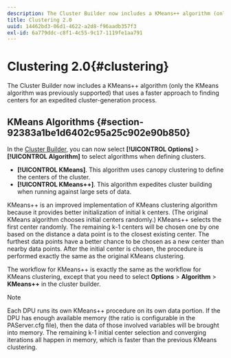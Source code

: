 ```yaml
---
description: The Cluster Builder now includes a KMeans++ algorithm (only the KMeans algorithm was previously supported) that uses a faster approach to finding centers for an expedited cluster-generation process.
title: Clustering 2.0
uuid: 14462bd3-06d1-4622-a2d8-f96aadb357f3
exl-id: 6a779ddc-c8f1-4c55-9c17-1119fe1aa791
---
```

# Clustering 2.0{#clustering}

The Cluster Builder now includes a KMeans++ algorithm (only the KMeans algorithm was previously supported) that uses a faster approach to finding centers for an expedited cluster-generation process.

## KMeans Algorithms {#section-92383a1be1d6402c95a25c902e90b850}

In the [Cluster Builder](https://docs.adobe.com/help/en/data-workbench/using/client/analysis-visualizations/visitor-cluster/c-visitor-cluster.html), you can now select **[!UICONTROL Options]** > **[!UICONTROL Algorithm]** to select algorithms when defining clusters.

* **[!UICONTROL KMeans]**. This algorithm uses canopy clustering to define the centers of the cluster. 
* **[!UICONTROL KMeans++]**. This algorithm expedites cluster building when running against large sets of data.

<!-- <a id="section_8193A6D60C5540BB985085BE670B4544"></a> -->

KMeans++ is an improved implementation of KMeans clustering algorithm because it provides better initialization of initial k centers. (The original KMeans algorithm chooses initial centers randomly.) KMeans++ selects the first center randomly. The remaining k-1 centers will be chosen one by one based on the distance a data point is to the closest existing center. The furthest data points have a better chance to be chosen as a new center than nearby data points. After the initial center is chosen, the procedure is performed exactly the same as the original KMeans clustering.

The workflow for KMeans++ is exactly the same as the workflow for KMeans clustering, except that you need to select **Options** > **Algorithm** > **KMeans++** in the cluster builder.

>[!NOTE]
>
>Each DPU runs its own KMeans++ procedure on its own data portion. If the DPU has enough available memory (the ratio is configurable in the PAServer.cfg file), then the data of those involved variables will be brought into memory. The remaining k-1 initial center selection and converging iterations all happen in memory, which is faster than the previous KMeans clustering.
